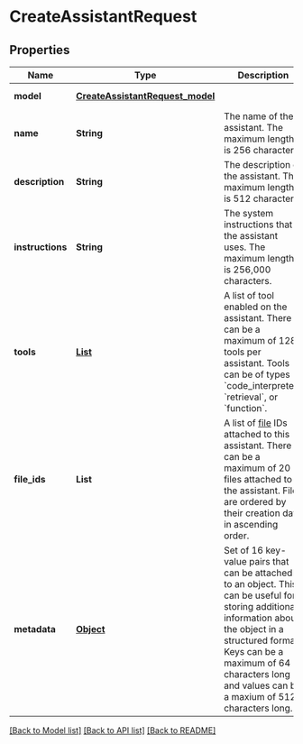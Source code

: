 # CreateAssistantRequest
## Properties

| Name | Type | Description | Notes |
|------------ | ------------- | ------------- | -------------|
| **model** | [**CreateAssistantRequest_model**](CreateAssistantRequest_model.md) |  | [default to null] |
| **name** | **String** | The name of the assistant. The maximum length is 256 characters.  | [optional] [default to null] |
| **description** | **String** | The description of the assistant. The maximum length is 512 characters.  | [optional] [default to null] |
| **instructions** | **String** | The system instructions that the assistant uses. The maximum length is 256,000 characters.  | [optional] [default to null] |
| **tools** | [**List**](AssistantObject_tools_inner.md) | A list of tool enabled on the assistant. There can be a maximum of 128 tools per assistant. Tools can be of types &#x60;code_interpreter&#x60;, &#x60;retrieval&#x60;, or &#x60;function&#x60;.  | [optional] [default to []] |
| **file\_ids** | **List** | A list of [file](/docs/api-reference/files) IDs attached to this assistant. There can be a maximum of 20 files attached to the assistant. Files are ordered by their creation date in ascending order.  | [optional] [default to []] |
| **metadata** | [**Object**](.md) | Set of 16 key-value pairs that can be attached to an object. This can be useful for storing additional information about the object in a structured format. Keys can be a maximum of 64 characters long and values can be a maxium of 512 characters long.  | [optional] [default to null] |

[[Back to Model list]](../README.md#documentation-for-models) [[Back to API list]](../README.md#documentation-for-api-endpoints) [[Back to README]](../README.md)

